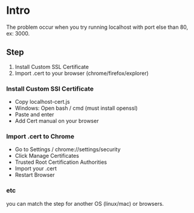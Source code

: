 # Intro
The problem occur when you try running localhost with port else than 80, ex: 3000.

## Step
1. Install Custom SSL Certificate
2. Import .cert to your browser (chrome/firefox/explorer)

### Install Custom SSl Certificate
- Copy localhost-cert.js
- Windows: Open bash / cmd (must install openssl)
- Paste and enter
- Add Cert manual on your browser

### Import .cert to Chrome
- Go to Settings / chrome://settings/security
- Click Manage Certificates
- Trusted Root Certification Authorities
- Import your .cert
- Restart Browser

### etc
you can match the step for another OS (linux/mac) or browsers.
